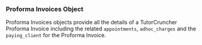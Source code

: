 ### Proforma Invoices Object

Proforma Invoices objects provide all the details of a TutorCruncher Proforma Invoice including the related
`appointments`, `adhoc_charges` and the `paying_client` for the Proforma Invoice.

